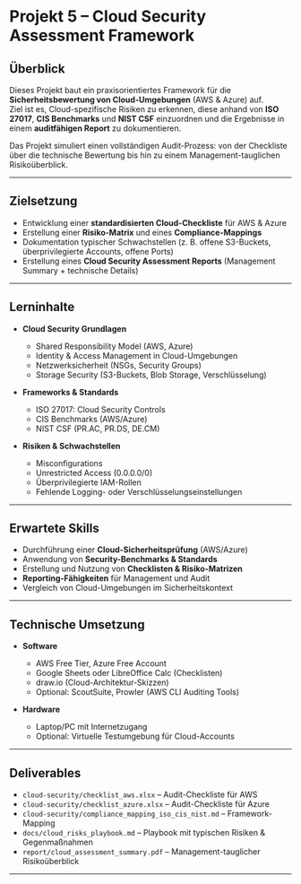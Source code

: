 # Projekt 5 – Cloud Security Assessment Framework

## Überblick
Dieses Projekt baut ein praxisorientiertes Framework für die **Sicherheitsbewertung von Cloud-Umgebungen** (AWS & Azure) auf.  
Ziel ist es, Cloud-spezifische Risiken zu erkennen, diese anhand von **ISO 27017**, **CIS Benchmarks** und **NIST CSF** einzuordnen und die Ergebnisse in einem **auditfähigen Report** zu dokumentieren.  

Das Projekt simuliert einen vollständigen Audit-Prozess: von der Checkliste über die technische Bewertung bis hin zu einem Management-tauglichen Risikoüberblick.  

---

## Zielsetzung
- Entwicklung einer **standardisierten Cloud-Checkliste** für AWS & Azure  
- Erstellung einer **Risiko-Matrix** und eines **Compliance-Mappings**  
- Dokumentation typischer Schwachstellen (z. B. offene S3-Buckets, überprivilegierte Accounts, offene Ports)  
- Erstellung eines **Cloud Security Assessment Reports** (Management Summary + technische Details)  

---

## Lerninhalte
- **Cloud Security Grundlagen**
  - Shared Responsibility Model (AWS, Azure)
  - Identity & Access Management in Cloud-Umgebungen
  - Netzwerksicherheit (NSGs, Security Groups)
  - Storage Security (S3-Buckets, Blob Storage, Verschlüsselung)

- **Frameworks & Standards**
  - ISO 27017: Cloud Security Controls
  - CIS Benchmarks (AWS/Azure)
  - NIST CSF (PR.AC, PR.DS, DE.CM)

- **Risiken & Schwachstellen**
  - Misconfigurations
  - Unrestricted Access (0.0.0.0/0)
  - Überprivilegierte IAM-Rollen
  - Fehlende Logging- oder Verschlüsselungseinstellungen

---

## Erwartete Skills
- Durchführung einer **Cloud-Sicherheitsprüfung** (AWS/Azure)  
- Anwendung von **Security-Benchmarks & Standards**  
- Erstellung und Nutzung von **Checklisten & Risiko-Matrizen**  
- **Reporting-Fähigkeiten** für Management und Audit  
- Vergleich von Cloud-Umgebungen im Sicherheitskontext  

---

## Technische Umsetzung
- **Software**
  - AWS Free Tier, Azure Free Account
  - Google Sheets oder LibreOffice Calc (Checklisten)
  - draw.io (Cloud-Architektur-Skizzen)
  - Optional: ScoutSuite, Prowler (AWS CLI Auditing Tools)

- **Hardware**
  - Laptop/PC mit Internetzugang
  - Optional: Virtuelle Testumgebung für Cloud-Accounts

---

## Deliverables
- `cloud-security/checklist_aws.xlsx` – Audit-Checkliste für AWS  
- `cloud-security/checklist_azure.xlsx` – Audit-Checkliste für Azure  
- `cloud-security/compliance_mapping_iso_cis_nist.md` – Framework-Mapping  
- `docs/cloud_risks_playbook.md` – Playbook mit typischen Risiken & Gegenmaßnahmen  
- `report/cloud_assessment_summary.pdf` – Management-tauglicher Risikoüberblick  

---

 
